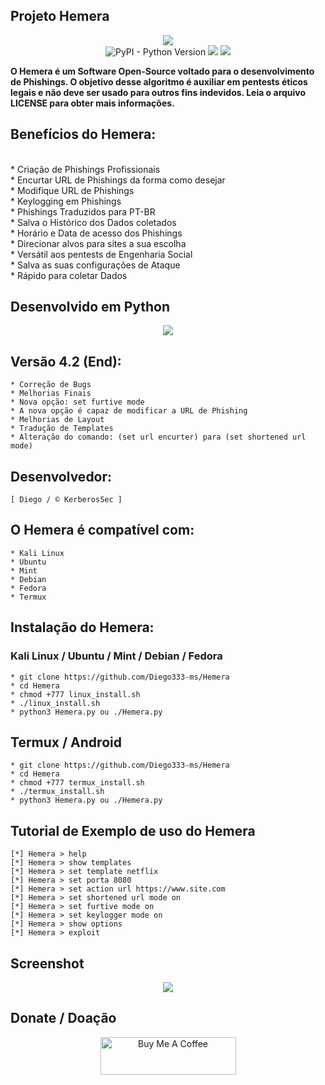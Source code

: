 ## Projeto Hemera

<p align="center"><img src="https://i.imgur.com/GzkacAd.png"><br>
<img alt="PyPI - Python Version" src="https://img.shields.io/pypi/pyversions/c"> <img src="https://img.shields.io/badge/Hemera-Phishing-blueviolet"> <img src="https://img.shields.io/badge/Versão-4.2-green"></p>

<p><strong>O Hemera é um Software Open-Source voltado para o desenvolvimento de Phishings. O objetivo desse algoritmo é auxiliar em pentests éticos legais e não deve ser usado para outros fins indevidos. Leia o arquivo LICENSE para obter mais informações.</strong></p>

## Benefícios do Hemera:
<br>
* Criação de Phishings Profissionais
<br>
* Encurtar URL de Phishings da forma como desejar
<br>
* Modifique URL de Phishings
<br>
* Keylogging em Phishings
<br>
* Phishings Traduzidos para PT-BR
<br>
* Salva o Histórico dos Dados coletados
<br>
* Horário e Data de acesso dos Phishings
<br>
* Direcionar alvos para sites a sua escolha
<br>
* Versátil aos pentests de Engenharia Social
<br>
* Salva as suas configurações de Ataque
<br>
* Rápido para coletar Dados

## Desenvolvido em Python

<p align="center"><img src="https://upload.wikimedia.org/wikipedia/commons/thumb/f/f8/Python_logo_and_wordmark.svg/1024px-Python_logo_and_wordmark.svg.png"></p>

## Versão 4.2 (End):
```
* Correção de Bugs
* Melhorias Finais
* Nova opção: set furtive mode
* A nova opção é capaz de modificar a URL de Phishing
* Melhorias de Layout
* Tradução de Templates
* Alteração do comando: (set url encurter) para (set shortened url mode)
```
## Desenvolvedor:

```
[ Diego / © KerberosSec ]
```

## O Hemera é compatível com:

```
* Kali Linux
* Ubuntu
* Mint
* Debian
* Fedora
* Termux
```

## Instalação do Hemera:

### Kali Linux / Ubuntu / Mint / Debian / Fedora

```
* git clone https://github.com/Diego333-ms/Hemera
* cd Hemera
* chmod +777 linux_install.sh
* ./linux_install.sh
* python3 Hemera.py ou ./Hemera.py
```

## Termux / Android

```
* git clone https://github.com/Diego333-ms/Hemera
* cd Hemera
* chmod +777 termux_install.sh
* ./termux_install.sh
* python3 Hemera.py ou ./Hemera.py
```
## Tutorial de Exemplo de uso do Hemera

```
[*] Hemera > help
[*] Hemera > show templates
[*] Hemera > set template netflix
[*] Hemera > set porta 8080
[*] Hemera > set action url https://www.site.com
[*] Hemera > set shortened url mode on
[*] Hemera > set furtive mode on
[*] Hemera > set keylogger mode on
[*] Hemera > show options
[*] Hemera > exploit
```
## Screenshot

<p align="center"><img src="https://i.imgur.com/riVwuDC.png"><br>

## Donate / Doação

<p align="center"><a href="https://www.buymeacoffee.com/KerberosSec" target="_blank"><img src="https://cdn.buymeacoffee.com/buttons/v2/arial-yellow.png" alt="Buy Me A Coffee" style="height: 60px !important;width: 217px !important;" ></a></p>

